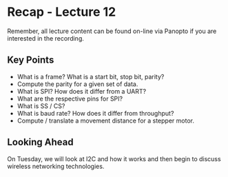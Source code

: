 # Recap - Lecture 12

Remember, all lecture content can be found on-line via Panopto if you are interested in the recording.

## Key Points

* What is a frame? What is a start bit, stop bit, parity?
* Compute the parity for a given set of data.
* What is SPI? How does it differ from a UART?
* What are the respective pins for SPI?
* What is SS / CS?
* What is baud rate? How does it differ from throughput?
* Compute / translate a movement distance for a stepper motor.  

## Looking Ahead

On Tuesday, we will look at I2C and how it works and then begin to discuss wireless networking technologies.
